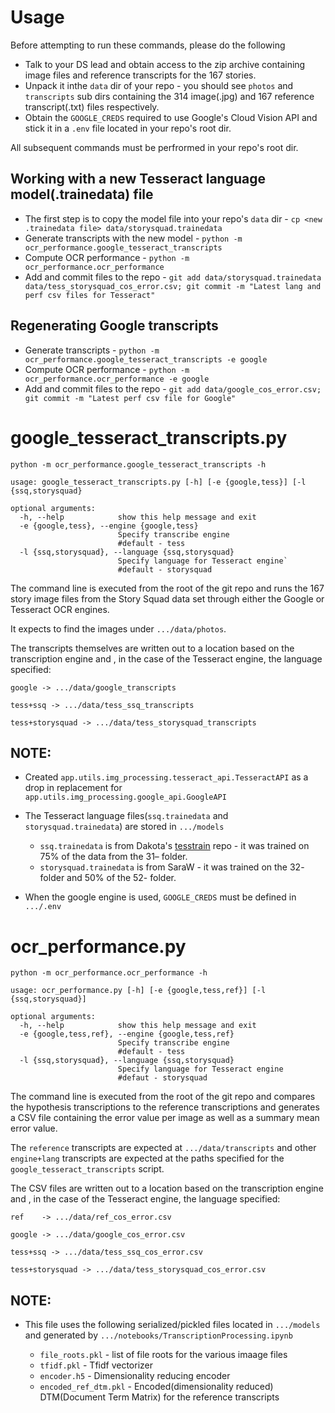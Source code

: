 Usage
=====
Before attempting to run these commands, please do the following

* Talk to your DS lead and obtain access to the zip archive containing image files and reference transcripts for the 167 stories.
* Unpack it inthe `data` dir of your repo - you should see `photos` and `transcripts` sub dirs containing the 314 image(.jpg)  and 167 reference transcript(.txt) files respectively.
* Obtain the `GOOGLE_CREDS` required to use Google's Cloud Vision API and stick it in a `.env` file located in your repo's root dir.

All subsequent commands must be perfrormed in your repo's root dir.

Working with a new Tesseract language model(.trainedata) file
--------------------------------------------------------------

* The first step is to copy the model file into your repo's `data` dir - `cp <new .trainedata file> data/storysquad.trainedata`
* Generate transcripts with the new model - `python -m ocr_performance.google_tesseract_transcripts`
* Compute OCR performance - `python -m ocr_performance.ocr_performance`
* Add and commit files to the repo - `git add data/storysquad.trainedata data/tess_storysquad_cos_error.csv; git commit -m "Latest lang and perf csv files for Tesseract" `

Regenerating Google transcripts
-------------------------------
* Generate transcripts  - `python -m ocr_performance.google_tesseract_transcripts -e google`
* Compute OCR performance - `python -m ocr_performance.ocr_performance -e google`
* Add and commit files to the repo - `git add data/google_cos_error.csv; git commit -m "Latest perf csv file for Google" `


google_tesseract_transcripts.py
===============================
`python -m ocr_performance.google_tesseract_transcripts -h`

    usage: google_tesseract_transcripts.py [-h] [-e {google,tess}] [-l {ssq,storysquad}
    
    optional arguments:
      -h, --help            show this help message and exit
      -e {google,tess}, --engine {google,tess}
                            Specify transcribe engine
                            #default - tess
      -l {ssq,storysquad}, --language {ssq,storysquad}
                            Specify language for Tesseract engine`
                            #default - storysquad
The command line is executed from the root of the git repo and runs the 167 story image files from the Story Squad data set through either the Google or Tesseract OCR engines. 

It expects to find the images under `.../data/photos`.

The transcripts themselves are written out to a location based on the transcription engine and , in the case of the Tesseract engine, the language specified:

`google -> .../data/google_transcripts`

`tess+ssq -> .../data/tess_ssq_transcripts`

`tess+storysquad -> .../data/tess_storysquad_transcripts`

NOTE:
-----
* Created `app.utils.img_processing.tesseract_api.TesseractAPI` as a drop in replacement for `app.utils.img_processing.google_api.GoogleAPI`
* The Tesseract language files(`ssq.trainedata` and `storysquad.trainedata`) are stored in `.../models`

    * `ssq.trainedata` is from Dakota's [tesstrain](https://github.com/dakotagporter/tesstrain) repo - it was trained on 75% of the data from the 31– folder.
    * `storysquad.trainedata` is from SaraW - it was trained on the 32- folder and 50% of the 52- folder.
* When the google engine is used, `GOOGLE_CREDS` must be defined in `.../.env`

ocr_performance.py
==================

`python -m ocr_performance.ocr_performance -h`

    usage: ocr_performance.py [-h] [-e {google,tess,ref}] [-l {ssq,storysquad}]
    
    optional arguments:
      -h, --help            show this help message and exit
      -e {google,tess,ref}, --engine {google,tess,ref}
                            Specify transcribe engine
                            #default - tess
      -l {ssq,storysquad}, --language {ssq,storysquad}
                            Specify language for Tesseract engine
                            #defaut - storysquad
                            
The command line is executed from the root of the git repo and compares the hypothesis transcriptions to the reference transcriptions and generates a CSV file containing the error value per image as well as a summary mean error value.

The `reference` transcripts are expected at `.../data/transcripts` and other `engine+lang` transcripts are expected at the paths specified for the `google_tesseract_transcripts` script.

The CSV files are written out to a location based on the transcription engine and , in the case of the Tesseract engine, the language specified:

`ref    -> .../data/ref_cos_error.csv`

`google -> .../data/google_cos_error.csv`

`tess+ssq -> .../data/tess_ssq_cos_error.csv`

`tess+storysquad -> .../data/tess_storysquad_cos_error.csv`

NOTE:
-----
* This file uses the following serialized/pickled files located in `.../models` and generated by `.../notebooks/TranscriptionProcessing.ipynb`

    *   `file_roots.pkl` - list of file roots for the various imaage files
    *   `tfidf.pkl` - Tfidf vectorizer
    *   `encoder.h5` - Dimensionality reducing encoder
    *   `encoded_ref_dtm.pkl` - Encoded(dimensionality reduced) DTM(Document Term Matrix) for the reference transcripts



